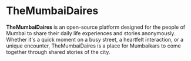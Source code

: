 # TheMumbaiDaires

**TheMumbaiDaires** is an open-source platform designed for the people of Mumbai to share their daily life experiences and stories anonymously. Whether it's a quick moment on a busy street, a heartfelt interaction, or a unique encounter, TheMumbaiDaires is a place for Mumbaikars to come together through shared stories of the city.
